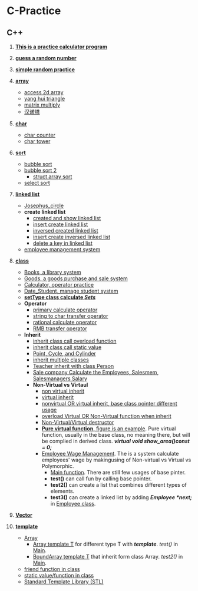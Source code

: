 # C-Practice
## C++

1. [**This is a practice calculator program**](https://github.com/boyuandong/C-Practice/tree/main/C%2B%2B/calculator_program.cpp)
2. [**guess a random number**](https://github.com/boyuandong/C-Practice/tree/main/C%2B%2B/guess_number.cpp)
3. [**simple random practice**](https://github.com/boyuandong/C-Practice/tree/main/C%2B%2B/practice)
4. [**array**](https://github.com/boyuandong/C-Practice/tree/main/C%2B%2B/array)
    - [access 2d array](https://github.com/boyuandong/C-Practice/tree/main/C%2B%2B/array/access_2d_array.cpp)
    - [yang hui triangle](https://github.com/boyuandong/C-Practice/tree/main/C%2B%2B/array/yang_triangle.cpp)
    - [matrix multiply](https://github.com/boyuandong/C-Practice/tree/main/C%2B%2B/array/matrix_multiply.cpp)
    - [汉诺塔](https://github.com/boyuandong/C-Practice/tree/main/C%2B%2B/array/汉诺塔.cpp)
5. [**char**](https://github.com/boyuandong/C-Practice/tree/main/C%2B%2B/char)
    - [char counter](https://github.com/boyuandong/C-Practice/tree/main/C%2B%2B/char/char_counter.cpp)
    - [char tower](https://github.com/boyuandong/C-Practice/tree/main/C%2B%2B/char/char_tower.cpp)
6. [**sort**](https://github.com/boyuandong/C-Practice/tree/main/C%2B%2B/sort)
    - [bubble sort](https://github.com/boyuandong/C-Practice/tree/main/C%2B%2B/sort/bubble_sort.cpp)
    - [bubble sort 2](https://github.com/boyuandong/C-Practice/tree/main/C%2B%2B/sort/bubble_sort2.cpp)
        - [struct array sort](https://github.com/boyuandong/C-Practice/tree/main/C%2B%2B/sort/struct_array_sort.cpp)
    - [select sort](https://github.com/boyuandong/C-Practice/tree/main/C%2B%2B/sort/select_sort.cpp)
7. [**linked list**](https://github.com/boyuandong/C-Practice/tree/main/C%2B%2B/linked_list)
    - [Josephus_circle](https://github.com/boyuandong/C-Practice/tree/main/C%2B%2B/linked_list/Josephus_circle.cpp)
    - **create linked list**
        - [created and show linked list](https://github.com/boyuandong/C-Practice/tree/main/C%2B%2B/linked_list/create_show_single_linked_list.cpp)
        - [insert create linked list](https://github.com/boyuandong/C-Practice/tree/main/C%2B%2B/linked_list/insert_creat_SingleLinkedList.cpp)
        - [inversed created linked list](https://github.com/boyuandong/C-Practice/tree/main/C%2B%2B/linked_list/create_inversed__SingleLinkedList.cpp)
        - [insert create inversed linked list](https://github.com/boyuandong/C-Practice/tree/main/C%2B%2B/linked_list/insert_creat_inversed_SingleLinkedList.cpp)
        - [delete a key in linked list](https://github.com/boyuandong/C-Practice/tree/main/C%2B%2B/linked_list/delete_key_SingleLinkedList.cpp)
    - [employee management system](https://github.com/boyuandong/C-Practice/tree/main/C%2B%2B/linked_list/employee.cpp)

8. [**class**](https://github.com/boyuandong/C-Practice/tree/main/C%2B%2B/class)
    - [Books, a library system](https://github.com/boyuandong/C-Practice/tree/main/C%2B%2B/class/Books)
    - [Goods, a goods purchase and sale system](https://github.com/boyuandong/C-Practice/tree/main/C%2B%2B/class/Goods.cpp)
    - [Calculator, operator practice](https://github.com/boyuandong/C-Practice/tree/main/C%2B%2B/class/calculator_operator.cpp)
    - [Date_Student, manage student system](https://github.com/boyuandong/C-Practice/tree/main/C%2B%2B/class/Date_Student)
    - [**setType class calculate _Sets_**](https://github.com/boyuandong/C-Practice/tree/main/C%2B%2B/class/setType)
    - **Operator**
        - [primary calculate operator](https://github.com/boyuandong/C-Practice/tree/main/C%2B%2B/class/operator/calculator_operator.cpp)
        - [string to char transfer operator](https://github.com/boyuandong/C-Practice/tree/main/C%2B%2B/class/operator/string_to_char_class_transfer.cpp)
        - [rational calculate operator](https://github.com/boyuandong/C-Practice/tree/main/C%2B%2B/class/operator/rational_calculate.cpp)
        - [RMB transfer operator](https://github.com/boyuandong/C-Practice/blob/main/C%2B%2B/class/operator/RMB_transfer.cpp)
    - **Inherit**
        - [inherit class call overload function](https://github.com/boyuandong/C-Practice/blob/main/C%2B%2B/class/inherit/inherit_fun.cpp)
        - [inherit class call static value](https://github.com/boyuandong/C-Practice/blob/main/C%2B%2B/class/inherit/inherit_static.cpp)
        - [Point, Cycle, and Cylinder](https://github.com/boyuandong/C-Practice/blob/main/C%2B%2B/class/inherit/Point_Cycle_Cylinder)
        - [inherit multiple classes](https://github.com/boyuandong/C-Practice/blob/main/C%2B%2B/class/inherit/inherit_derived)
        - [Teacher inherit with class Person](https://github.com/boyuandong/C-Practice/blob/main/C%2B%2B/class/inherit/Teacher.cpp)
        - [Sale company Calculate the Employees, Salesmem, Salesmanagers Salary](https://github.com/boyuandong/C-Practice/blob/main/C%2B%2B/class/inherit/sale_company)
        - **Non-Virtual vs Virtaul**
            - [non virtual inherit](https://github.com/boyuandong/C-Practice/blob/main/C%2B%2B/class/inherit/virtual/non_virtual_inherit.cpp)
            - [virtual inherit](https://github.com/boyuandong/C-Practice/blob/main/C%2B%2B/class/inherit/virtual/virtual_inherit.cpp)
            - [nonvirtual OR virtual inherit, base class pointer different usage](https://github.com/boyuandong/C-Practice/blob/main/C%2B%2B/class/inherit/virtual/non_virtual_base_pointer.cpp)
            - [overload Virtual OR Non-Virtual function when inherit](https://github.com/boyuandong/C-Practice/blob/main/C%2B%2B/class/inherit/virtual/overload_vir_fun.cpp)
            - [Non-Virtual/Virtual destructor](https://github.com/boyuandong/C-Practice/blob/main/C%2B%2B/class/inherit/virtual/destructor_non_vir.cpp)
            - [**Pure virtual function**, figure is an example](https://github.com/boyuandong/C-Practice/blob/main/C%2B%2B/class/inherit/virtual/figure). Pure virtual function, usually in the base class, no meaning there, but will be complied in derived class. ***virtual void show_area()const = 0;***  
            - [Employee Wage Management](https://github.com/boyuandong/C-Practice/blob/main/C%2B%2B/class/inherit/virtual/Employee_Wage_Management). The is a system calculate employees' wage by makingusing of Non-virtual vs Virtual vs Polymorphic.
                - [Main function](https://github.com/boyuandong/C-Practice/blob/main/C%2B%2B/class/inherit/virtual/Employee_Wage_Management/Main.cpp). There are still few usages of base pinter.
                - **test()** can call fun by calling base pointer.
                - **test2()** can create a list that combines different types of elements.
                - **test3()**   can create a linked list by adding ***Employee \*next;*** in [Employee class](https://github.com/boyuandong/C-Practice/blob/main/C%2B%2B/class/inherit/virtual/Employee_Wage_Management/Employee.h).
9.  [**Vector**](https://github.com/boyuandong/C-Practice/tree/main/C%2B%2B/Vector.cpp)
10. [**template**](https://github.com/boyuandong/C-Practice/tree/main/C%2B%2B/template)
    - [Array](https://github.com/boyuandong/C-Practice/tree/main/C%2B%2B/template/Array)
        - [Array template T](https://github.com/boyuandong/C-Practice/tree/main/C%2B%2B/template/Array/Array.h) for different type T with ***template<typename T>***. _test()_ in [Main](https://github.com/boyuandong/C-Practice/tree/main/C%2B%2B/template/ArrayMain.cpp).
        - [BoundArray template T](https://github.com/boyuandong/C-Practice/tree/main/C%2B%2B/template/Array/BoundArray.h) that inherit form class Array. _test2()_ in [Main](https://github.com/boyuandong/C-Practice/tree/main/C%2B%2B/template/ArrayMain.cpp).  
    - [friend function in class](https://github.com/boyuandong/C-Practice/tree/main/C%2B%2B/template/friend_Complex.cpp)
    - [static value/function in class](https://github.com/boyuandong/C-Practice/tree/main/C%2B%2B/template/static_member.cpp)
    - [Standard Template Library (STL)](https://github.com/boyuandong/C-Practice/tree/main/C%2B%2B/template/Standard_Template_Library)

